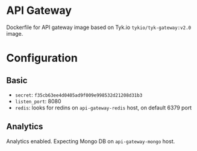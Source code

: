 # API Gateway

Dockerfile for API gateway image based on Tyk.io
`tykio/tyk-gateway:v2.0` image.

# Configuration

## Basic
- `secret`: `f35cb63ee4d0405ad9f009e998532d21208d31b3`
- `listen_port`: 8080
- `redis`: looks for redins on `api-gateway-redis` host, on default
  6379 port

## Analytics

Analytics enabled. Expecting Mongo DB on `api-gateway-mongo` host.
